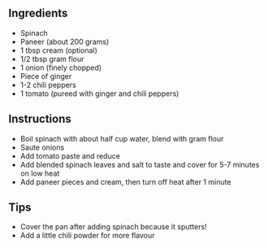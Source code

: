 ## Ingredients

* Spinach
* Paneer (about 200 grams)
* 1 tbsp cream (optional)
* 1/2 tbsp gram flour
* 1 onion (finely chopped)
* Piece of ginger
* 1-2 chili peppers
* 1 tomato (pureed with ginger and chili peppers)

## Instructions

* Boil spinach with about half cup water, blend with gram flour
* Saute onions
* Add tomato paste and reduce
* Add blended spinach leaves and salt to taste and cover for 5-7 minutes on low heat
* Add paneer pieces and cream, then turn off heat after 1 minute

## Tips

* Cover the pan after adding spinach because it sputters!
* Add a little chili powder for more flavour
